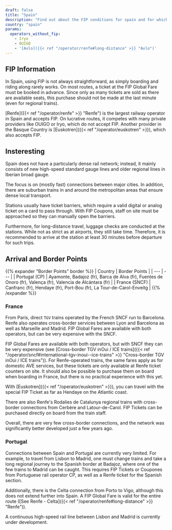 ```yaml
---
draft: false
title: "Spain"
description: "Find out about the FIP conditions for spain and for which operators you can benefit from discounts."
country: "spain"
params:
  operators_without_fip:
    - Iryo
    - OUIGO
    - '[Avlo]({{< ref "/operator/renfe#long-distance" >}} "Avlo")'
---
```


## FIP Information

In Spain, using FIP is not always straightforward, as simply boarding and riding along rarely works. On most routes, a ticket at the FIP Global Fare must be booked in advance. Since only as many tickets are sold as there are available seats, this purchase should not be made at the last minute (even for regional trains).

[Renfe]({{< ref "/operator/renfe" >}} "Renfe") is the largest railway operator in Spain and accepts FIP. On lucrative routes, it competes with many private providers like OUIGO or Iryo, which do not accept FIP. Another provider in the Basque Country is [Euskotren]({{< ref "/operator/euskotren" >}}), which also accepts FIP.

## Insteresting

Spain does not have a particularly dense rail network; instead, it mainly consists of new high-speed standard gauge lines and older regional lines in Iberian broad gauge.

The focus is on (mostly fast) connections between major cities. In addition, there are suburban trains in and around the metropolitan areas that ensure dense local transport.

Stations usually have ticket barriers, which require a valid digital or analog ticket on a card to pass through. With FIP Coupons, staff on site must be approached so they can manually open the barriers.

Furthermore, for long-distance travel, luggage checks are conducted at the stations. While not as strict as at airports, they still take time. Therefore, it is recommended to arrive at the station at least 30 minutes before departure for such trips.

## Arrival and Border Points

{{% expander "Border Points" border %}}
| Country | Border Points |
| --- | --- |
| Portugal (CP) | Ayamonte, Badajoz (fr), Barca de Alva (fr), Fuentes de Onoro (fr), Valença (fr), Valencia de Alcántara (fr) |
| France (SNCF) | Canfranc (fr), Hendaye (fr), Port-Bou (fr), La Tour-de-Carol-Enveitg |
{{% /expander %}}

### France

From Paris, direct `TGV` trains operated by the French SNCF run to Barcelona. Renfe also operates cross-border services between Lyon and Barcelona as well as Marseille and Madrid. FIP Global Fares are available with both operators, but can be very expensive with the SNCF.

FIP Global Fares are available with both operators, but with SNCF they can be very expensive (see [Cross-border TGV inOui / ICE trains]({{< ref "/operator/sncf#international-tgv-inoui--ice-trains" >}} "Cross-border TGV inOui / ICE trains")). For Renfe-operated trains, the same fares apply as for domestic AVE services, but these tickets are only available at Renfe ticket counters on site. It should also be possible to purchase them on board when boarding in France, but there is no practical experience with this yet.

With [Euskotren]({{< ref "/operator/euskotren" >}}), you can travel with the special FIP Ticket as far as Hendaye on the Atlantic coast.

There are also Renfe's Rodalies de Catalunya regional trains with cross-border connections from Cerbère and Latour-de-Carol. FIP Tickets can be purchased directly on board from the train staff.

Overall, there are very few cross-border connections, and the network was significantly better developed just a few years ago.

### Portugal

Connections between Spain and Portugal are currently very limited. For example, to travel from Lisbon to Madrid, one must change trains and take a long regional journey to the Spanish border at Badajoz, where one of the few trains to Madrid can be caught. This requires FIP Tickets or Coupones from Portuguese rail operator CP, as well as a Renfe ticket for the Spanish section.

Additionally, there is the Celta connection from Porto to Vigo, although this does not extend further into Spain. A FIP Global Fare is valid for the entire route ([See Renfe - Celta]({{< ref "/operator/renfe#long-distance" >}} "Renfe")).

A continuous high-speed rail line between Lisbon and Madrid is currently under development.
